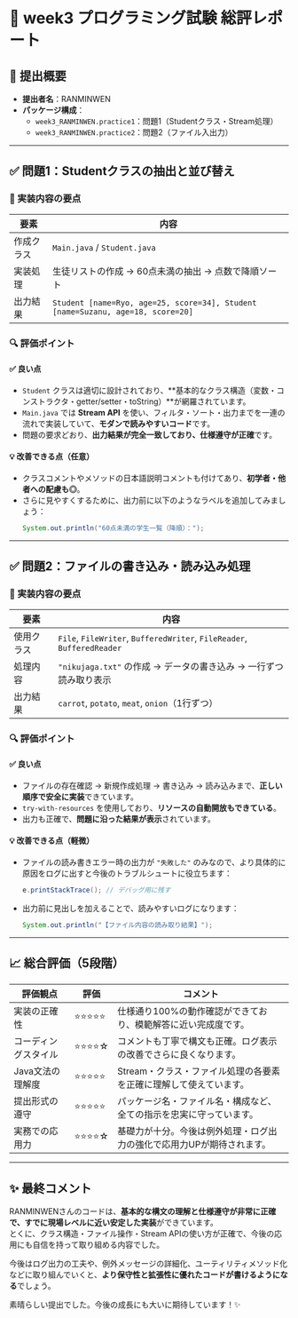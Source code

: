 
# 📘 week3 プログラミング試験 総評レポート

## 🧾 提出概要

- **提出者名**：RANMINWEN
- **パッケージ構成**：
  - `week3_RANMINWEN.practice1`：問題1（Studentクラス・Stream処理）
  - `week3_RANMINWEN.practice2`：問題2（ファイル入出力）

---

## ✅ 問題1：Studentクラスの抽出と並び替え

### 🔨 実装内容の要点

| 要素 | 内容 |
|------|------|
| 作成クラス | `Main.java` / `Student.java` |
| 実装処理 | 生徒リストの作成 → 60点未満の抽出 → 点数で降順ソート |
| 出力結果 | `Student [name=Ryo, age=25, score=34], Student [name=Suzanu, age=18, score=20]` |

### 🔍 評価ポイント

#### ✅ 良い点

- `Student` クラスは適切に設計されており、**基本的なクラス構造（変数・コンストラクタ・getter/setter・toString）**が網羅されています。
- `Main.java` では **Stream API** を使い、フィルタ・ソート・出力までを一連の流れで実装していて、**モダンで読みやすいコード**です。
- 問題の要求どおり、**出力結果が完全一致しており、仕様遵守が正確**です。

#### 💡 改善できる点（任意）

- クラスコメントやメソッドの日本語説明コメントも付けてあり、**初学者・他者への配慮も◎**。
- さらに見やすくするために、出力前に以下のようなラベルを追加してみましょう：
  ```java
  System.out.println("60点未満の学生一覧（降順）：");
  ```

---

## ✅ 問題2：ファイルの書き込み・読み込み処理

### 🔨 実装内容の要点

| 要素 | 内容 |
|------|------|
| 使用クラス | `File`, `FileWriter`, `BufferedWriter`, `FileReader`, `BufferedReader` |
| 処理内容 | `"nikujaga.txt"` の作成 → データの書き込み → 一行ずつ読み取り表示 |
| 出力結果 | `carrot`, `potato`, `meat`, `onion`（1行ずつ） |

### 🔍 評価ポイント

#### ✅ 良い点

- ファイルの存在確認 → 新規作成処理 → 書き込み → 読み込みまで、**正しい順序で安全に実装**できています。
- `try-with-resources` を使用しており、**リソースの自動開放もできている**。
- 出力も正確で、**問題に沿った結果が表示**されています。

#### 💡 改善できる点（軽微）

- ファイルの読み書きエラー時の出力が `"失敗した"` のみなので、より具体的に原因をログに出すと今後のトラブルシュートに役立ちます：
  ```java
  e.printStackTrace(); // デバッグ用に残す
  ```

- 出力前に見出しを加えることで、読みやすいログになります：
  ```java
  System.out.println("【ファイル内容の読み取り結果】");
  ```

---

## 📈 総合評価（5段階）

| 評価観点 | 評価 | コメント |
|----------|------|----------|
| 実装の正確性 | ⭐⭐⭐⭐⭐ | 仕様通り100%の動作確認ができており、模範解答に近い完成度です。 |
| コーディングスタイル | ⭐⭐⭐⭐☆ | コメントも丁寧で構文も正確。ログ表示の改善でさらに良くなります。 |
| Java文法の理解度 | ⭐⭐⭐⭐⭐ | Stream・クラス・ファイル処理の各要素を正確に理解して使えています。 |
| 提出形式の遵守 | ⭐⭐⭐⭐⭐ | パッケージ名・ファイル名・構成など、全ての指示を忠実に守っています。 |
| 実務での応用力 | ⭐⭐⭐⭐☆ | 基礎力が十分。今後は例外処理・ログ出力の強化で応用力UPが期待されます。 |

---

## ✨ 最終コメント

RANMINWENさんのコードは、**基本的な構文の理解と仕様遵守が非常に正確で、すでに現場レベルに近い安定した実装**ができています。  
とくに、クラス構造・ファイル操作・Stream APIの使い方が正確で、今後の応用にも自信を持って取り組める内容でした。

今後はログ出力の工夫や、例外メッセージの詳細化、ユーティリティメソッド化などに取り組んでいくと、**より保守性と拡張性に優れたコードが書けるようになる**でしょう。

素晴らしい提出でした。今後の成長にも大いに期待しています！✨
